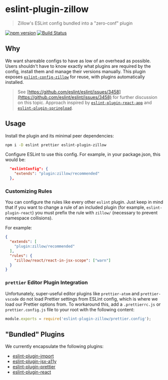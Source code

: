 # eslint-plugin-zillow

> Zillow's ESLint config bundled into a "zero-conf" plugin

[![npm version](https://img.shields.io/npm/v/eslint-plugin-zillow.svg)](https://www.npmjs.com/package/eslint-plugin-zillow)
[![Build Status](https://travis-ci.org/zillow/javascript.svg?branch=latest)](https://travis-ci.org/zillow/javascript)

## Why

We want shareable configs to have as low of an overhead as possible. Users shouldn't have to know exactly what plugins are required by the config, install them and manage their versions manually. This plugin exposes [`eslint-config-zillow`](https://github.com/zillow/javascript/tree/latest/packages/eslint-config-zillow#readme) for reuse, with plugins automatically installed.

> See [https://github.com/eslint/eslint/issues/3458](https://github.com/eslint/eslint/issues/3458) for further discussion on this topic. Approach inspired by [`eslint-plugin-react-app`](https://github.com/mmazzarolo/eslint-plugin-react-app) and [`eslint-plugin-springload`](https://github.com/springload/eslint-plugin-springload).

## Usage

Install the plugin and its minimal peer dependencies:

```sh
npm i -D eslint prettier eslint-plugin-zillow
```

Configure ESLint to use this config. For example, in your package.json, this would be:

```json
  "eslintConfig": {
    "extends": "plugin:zillow/recommended"
  },
```

### Customizing Rules

You can configure the rules like every other `eslint` plugin.
Just keep in mind that if you want to change a rule of an included plugin (for example, `eslint-plugin-react`) you must prefix the rule with `zillow/` (necessary to prevent namespace collisions).

For example:

```json
{
  "extends": [
    "plugin:zillow/recommended"
  ],
  "rules": {
    "zillow/react/react-in-jsx-scope": ["warn"]
  }
}
```

### `prettier` Editor Plugin Integration

Unfortunately, super-useful editor plugins like `prettier-atom` and `prettier-vscode` do not load Prettier settings from ESLint config, which is where we load our Prettier options from. To workaround this, add a `.prettierrc.js` or `prettier.config.js` file to your root with the following content:

```js
module.exports = require('eslint-plugin-zillow/prettier.config');
```

## "Bundled" Plugins

We currently encapsulate the following plugins:

- [eslint-plugin-import](https://github.com/benmosher/eslint-plugin-import)
- [eslint-plugin-jsx-a11y](https://github.com/evcohen/eslint-plugin-jsx-a11y)
- [eslint-plugin-prettier](https://github.com/prettier/eslint-plugin-prettier)
- [eslint-plugin-react](https://github.com/yannickcr/eslint-plugin-react)
